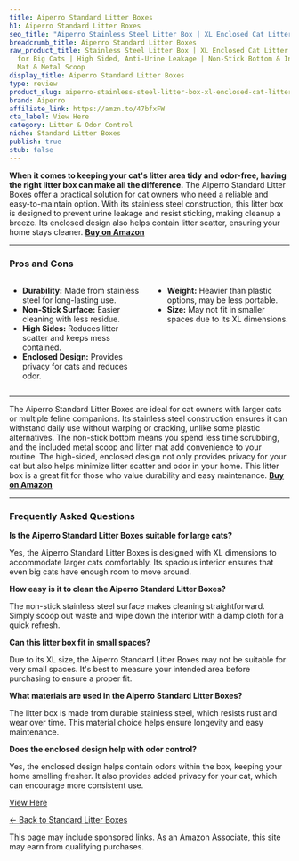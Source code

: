 ```yaml
---
title: Aiperro Standard Litter Boxes
h1: Aiperro Standard Litter Boxes
seo_title: "Aiperro Stainless Steel Litter Box | XL Enclosed Cat Litter\u2026"
breadcrumb_title: Aiperro Standard Litter Boxes
raw_product_title: Stainless Steel Litter Box | XL Enclosed Cat Litter Boxs with Lid
  for Big Cats | High Sided, Anti-Urine Leakage | Non-Stick Bottom & Includes Litter
  Mat & Metal Scoop
display_title: Aiperro Standard Litter Boxes
type: review
product_slug: aiperro-stainless-steel-litter-box-xl-enclosed-cat-litter-boxs-with-lid-ef0cb840
brand: Aiperro
affiliate_link: https://amzn.to/47bfxFW
cta_label: View Here
category: Litter & Odor Control
niche: Standard Litter Boxes
publish: true
stub: false
---
```


<div id="intro" class="full-width">
  <p><strong>When it comes to keeping your cat's litter area tidy and odor-free, having the right litter box can make all the difference.</strong> The Aiperro Standard Litter Boxes offer a practical solution for cat owners who need a reliable and easy-to-maintain option. With its stainless steel construction, this litter box is designed to prevent urine leakage and resist sticking, making cleanup a breeze. Its enclosed design also helps contain litter scatter, ensuring your home stays cleaner. <a href="https://amzn.to/47bfxFW" rel="nofollow sponsored noopener" target="_blank"><strong>Buy on Amazon</strong></a></p>
</div>

<hr />
<h3 id="pros-cons">Pros and Cons</h3>
<div class="pc-grid" style="display:grid;grid-template-columns:1fr 1fr;gap:16px;">
  <ul>
    <li><strong>Durability:</strong> Made from stainless steel for long-lasting use.</li>
    <li><strong>Non-Stick Surface:</strong> Easier cleaning with less residue.</li>
    <li><strong>High Sides:</strong> Reduces litter scatter and keeps mess contained.</li>
    <li><strong>Enclosed Design:</strong> Provides privacy for cats and reduces odor.</li>
  </ul>
  <ul>
    <li><strong>Weight:</strong> Heavier than plastic options, may be less portable.</li>
    <li><strong>Size:</strong> May not fit in smaller spaces due to its XL dimensions.</li>
  </ul>
</div>
<hr />

<div class="full-width">
  <p>The Aiperro Standard Litter Boxes are ideal for cat owners with larger cats or multiple feline companions. Its stainless steel construction ensures it can withstand daily use without warping or cracking, unlike some plastic alternatives. The non-stick bottom means you spend less time scrubbing, and the included metal scoop and litter mat add convenience to your routine. The high-sided, enclosed design not only provides privacy for your cat but also helps minimize litter scatter and odor in your home. This litter box is a great fit for those who value durability and easy maintenance. <a href="https://amzn.to/47bfxFW" rel="nofollow sponsored noopener" target="_blank"><strong>Buy on Amazon</strong></a></p>
</div>

<hr />
<h3 id="faqs">Frequently Asked Questions</h3>

<p><strong>Is the Aiperro Standard Litter Boxes suitable for large cats?</strong></p>
<p>Yes, the Aiperro Standard Litter Boxes is designed with XL dimensions to accommodate larger cats comfortably. Its spacious interior ensures that even big cats have enough room to move around.</p>

<p><strong>How easy is it to clean the Aiperro Standard Litter Boxes?</strong></p>
<p>The non-stick stainless steel surface makes cleaning straightforward. Simply scoop out waste and wipe down the interior with a damp cloth for a quick refresh.</p>

<p><strong>Can this litter box fit in small spaces?</strong></p>
<p>Due to its XL size, the Aiperro Standard Litter Boxes may not be suitable for very small spaces. It's best to measure your intended area before purchasing to ensure a proper fit.</p>

<p><strong>What materials are used in the Aiperro Standard Litter Boxes?</strong></p>
<p>The litter box is made from durable stainless steel, which resists rust and wear over time. This material choice helps ensure longevity and easy maintenance.</p>

<p><strong>Does the enclosed design help with odor control?</strong></p>
<p>Yes, the enclosed design helps contain odors within the box, keeping your home smelling fresher. It also provides added privacy for your cat, which can encourage more consistent use.</p>
<p><a class="btn" href="https://amzn.to/47bfxFW" target="_blank" rel="nofollow sponsored noopener">View Here</a></p>
<p><a href="/roundups/litter-odor-control/standard-litter-boxes/">← Back to Standard Litter Boxes</a></p>
<aside class="disclosure">This page may include sponsored links. As an Amazon Associate, this site may earn from qualifying purchases.</aside>
